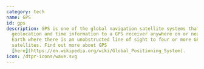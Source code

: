 ```yaml
---
category: tech
name: GPS
id: gps
description: GPS is one of the global navigation satellite systems that provides
  geolocation and time information to a GPS receiver anywhere on or near the
  Earth where there is an unobstructed line of sight to four or more GPS
  satellites. Find out more about GPS
  [here](https://en.wikipedia.org/wiki/Global_Positioning_System).
icon: /dtpr-icons/wave.svg
---
```

